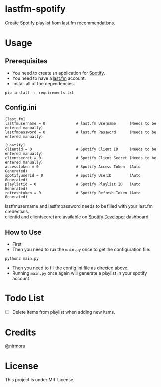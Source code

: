 # lastfm-spotify
Create Spotify playlist from last.fm recommendations.


# Usage
## Prerequisites
* You need to create an application for [Spotify](https://developer.spotify.com/dashboard).
* You need to have a [last.fm](https://last.fm) account.
* Install all of the dependencies.
```
pip install -r requirements.txt
```
## Config.ini
```
[last.fm]
lastfmusername = 0              # last.fm Username      (Needs to be entered manually)
lastfmpassword = 0              # last.fm Password      (Needs to be entered manually)

[Spotify]
clientid = 0                    # Spotify Client ID     (Needs to be entered manually)
clientsecret = 0                # Spotify Client Secret (Needs to be entered manually)
accesstoken = 0                 # Spotify Access Token  (Auto Generated)
spotifyuserid = 0               # Spotify UserID        (Auto Generated)
playlistid = 0                  # Spotify Playlist ID   (Auto Generated)
refreshtoken = 0                # Spotify Refresh Token (Auto Generated)
```

lastfmusername and lastfmpassword needs to be filled with your last.fm credentials.\
clientid and clientsecret are available on [Spotify Developer](https://developer.spotify.com/dashboard) dashboard.

## How to Use
* First 
* Then you need to run the ``main.py`` once to get the configuration file.
```
python3 main.py
```
* Then you need to fill the config.ini file as directed above.
* Running ``main.py`` once again will generate a playlist in your spotify account.

# Todo List
- [ ] Delete items from playlist when adding new items.

# Credits
[@nirmoru](https://github.com/nirmoru)


# License
This project is under MIT License.